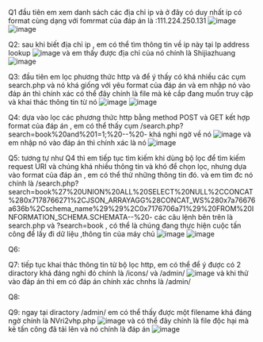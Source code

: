 Q1
đầu tiên em xem danh sách các địa chỉ ip và ở đây có duy nhất ip có format cùng dạng với fomrmat của đáp án là :111.224.250.131
![image](https://github.com/Ahitriko/Training-CTF/assets/151734752/50dddcd6-558a-459c-9f94-49398105f33e)
![image](https://github.com/Ahitriko/Training-CTF/assets/151734752/d0c4e90e-7522-4e72-81a5-73997e37112d)

Q2:
sau khi biết địa chỉ ip , em có thể tìm thông tin về ip này tại Ip address lookup
![image](https://github.com/Ahitriko/Training-CTF/assets/151734752/332e9ac8-be68-4dba-942d-61cf1b0b50af)
và em thấy được địa chỉ của nó chính là Shijiazhuang
![image](https://github.com/Ahitriko/Training-CTF/assets/151734752/db8dc9d0-69b6-42dc-bea6-287390d40ef0)

Q3:
đầu tiên em lọc phương thức http và để ý thấy có khá nhiều các cụm search.php và nó khá giống với yêu format của đáp án và em nhập nó vào đáp án thì chính xác
có thể đây chính là file mà kẻ cắp đang muốn truy cập và khai thác thông tin từ nó 
![image](https://github.com/Ahitriko/Training-CTF/assets/151734752/c87148bf-64a4-4f0e-b2a0-cc49fa27d449)
![image](https://github.com/Ahitriko/Training-CTF/assets/151734752/5a4e8a23-2a41-4d5d-a144-b6c90ba100a1)

Q4:
dựa vào lọc các phương thức http bằng method POST và GET kết hợp format của đáp án , em có thể thấy cụm
/search.php?search=book%20and%201=1;%20--%20- khá nghi ngờ về nó 
![image](https://github.com/Ahitriko/Training-CTF/assets/151734752/84a12b32-e16f-487c-baee-73db9ad189e2)
và em nhập nó vào đáp án thì chính xác là nó
![image](https://github.com/Ahitriko/Training-CTF/assets/151734752/9d09d755-888f-4476-b4a2-91840120c768)

Q5:
tương tự như Q4 thì em tiếp tục tìm kiếm khi dùng bộ lọc để tìm kiếm request URI
và chúng khá nhiều thông tin và khó để chọn lọc, nhưng dựa vào format của đáp án , em có thể thử những thông tin đó.
và em tìm đc nó chính là 
/search.php?search=book%27%20UNION%20ALL%20SELECT%20NULL%2CCONCAT%280x7178766271%2CJSON_ARRAYAGG%28CONCAT_WS%280x7a76676a636b%2Cschema_name%29%29%2C0x7176706a71%29%20FROM%20INFORMATION_SCHEMA.SCHEMATA--%20-
các câu lệnh bên trên là search.php và ?search=book , có thể là chúng đang thực hiện cuộc tấn công để lấy đi dữ liệu ,thông tin của máy chủ
![image](https://github.com/Ahitriko/Training-CTF/assets/151734752/f556133d-a376-4095-a8ec-63053364a669)
![image](https://github.com/Ahitriko/Training-CTF/assets/151734752/1df03661-274a-44b9-a1d5-d98f2c5d24a4)

Q6:

Q7:
tiếp tục khai thác thông tin từ bộ lọc http, em có thể để ý được có 2 diractory khá đáng nghi đó chính là /icons/ và /admin/
![image](https://github.com/Ahitriko/Training-CTF/assets/151734752/7aa13762-3bbb-490f-b8f0-57a8782d8a93)
và khi thử vào đáp án thì em có đáp án chính xác chnhs là /admin/


Q8:


Q9:
ngay tại diractory /admin/ em có thể thấy được một filename khá đáng ngờ chính là NVri2vhp.php
![image](https://github.com/Ahitriko/Training-CTF/assets/151734752/052fa170-2d80-4238-ad7c-67d45213e880)
và có thể đây chính là file độc hại mà kẻ tấn công đã tải lên 
và nó chính là đáp án
![image](https://github.com/Ahitriko/Training-CTF/assets/151734752/26ce0c74-dd93-4bc5-891a-1db1ae55a8ca)
